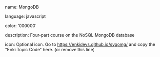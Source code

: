 name: MongoDB

language: javascript

color: '000000'

description: Four-part course on the NoSQL MongoDB database

icon: Optional icon. Go to https://enkidevs.github.io/svgomg/ and copy the "Enki Topic Code" here. (or remove this line)
